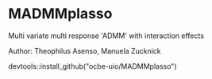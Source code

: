 # MADMMplasso
Multi variate multi response 'ADMM' with interaction effects



Author: Theophilus Asenso, Manuela Zucknick



devtools::install_github("ocbe-uio/MADMMplasso")
